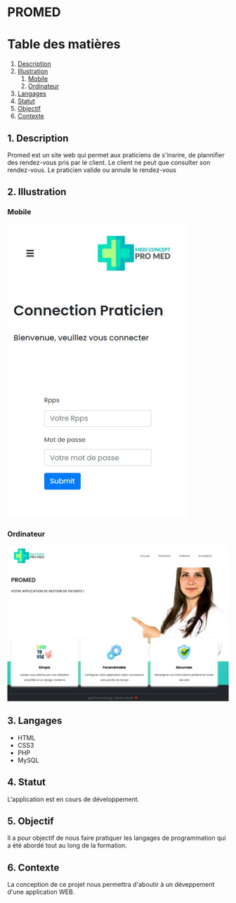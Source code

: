 # PROMED

# Table des matières
1. [Description](#Description)
2. [Illustration](#Illustration)
    1. [Mobile](#Mobile)
    2. [Ordinateur](#Ordinateur)
3. [Langages](#Langages)
4. [Statut](#Statut)
5. [Objectif](#Objectif)
6. [Contexte](#Contexte)

##  1. Description <a id="Description"> </a>
Promed est un site web qui permet aux praticiens de s'insrire, de plannifier des rendez-vous pris par le client. Le client ne peut que consulter son rendez-vous. Le praticien valide ou annule le rendez-vous

## 2. Illustration <a id="Illustration"> </a>

### Mobile <a id="Mobile"> </a>

![alt text](./static/images/accueil_promed_mobile.JPG)

### Ordinateur <a id="Ordinateur"> </a>
![alt text](./static/images/accueil_promed.JPG)


## 3. Langages <a id="Langages"> </a>

* HTML
* CSS3
* PHP
* MySQL

## 4. Statut <a id="Statut"> </a>

L'application est en cours de développement.

## 5. Objectif <a id="Objectif"> </a>

 Il a pour objectif de nous faire pratiquer les langages de programmation qui a été abordé tout au long de la formation.

## 6. Contexte <a id="Contexte"> </a>

 La conception de ce projet nous permettra d'aboutir à un déveppement d'une application WEB. 